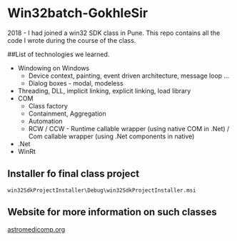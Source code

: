 # Win32batch-GokhleSir

2018 -  I had joined a win32 SDK class in Pune.
This repo contains all the code I wrote during the course of the class.

##List of technologies we learned.
* Windowing on Windows
	* Device context, painting, event driven architecture, message loop ...
	* Dialog boxes - modal, modeless
* Threading, DLL, implicit linking, explicit linking, load library
* COM
	* Class factory
	* Containment, Aggregation
	* Automation
	* RCW / CCW - Runtime callable wrapper (using native COM in .Net) / Com callable wrapper (using .Net components in native)
* .Net
* WinRt
 
## Installer fo final class project
	win32SdkProjectInstaller\Debug\win32SdkProjectInstaller.msi
## Website for more information on such classes
 [astromedicomp.org](http://astromedicomp.org/)
